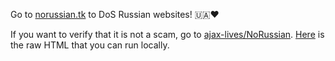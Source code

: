 Go to [norussian.tk](https://norussian.tk) to DoS Russian websites! 🇺🇦❤️

If you want to verify that it is not a scam, go to [ajax-lives/NoRussian](https://github.com/ajax-lives/NoRussian). [Here](https://raw.githubusercontent.com/ajax-lives/NoRussian/main/index.html) is the raw HTML that you can run locally.